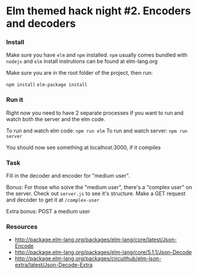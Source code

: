 # Elm themed hack night #2. Encoders and decoders



### Install

Make sure you have `elm` and `npm` installed. `npm` usually comes bundled with `nodejs` and `elm` install instrutions can be found at elm-lang.org

Make sure you are in the root folder of the project, then run:

`npm install`
`elm-package install`


### Run it

Right now you need to have 2 separate processes if you want to run and watch both the server and the elm code.

To run and watch elm code: `npm run elm`
To run and watch server: `npm run server`

You should now see something at localhost:3000, if it compiles


### Task

Fill in the decoder and encoder for "medium user".

Bonus: For those who solve the "medium user", there's a "complex user" on the server. Check out `server.js` to see it's structure. Make a GET request and decoder to get it at `/complex-user`

Extra bonus: POST a medium user


### Resources

- http://package.elm-lang.org/packages/elm-lang/core/latest/Json-Encode
- http://package.elm-lang.org/packages/elm-lang/core/5.1.1/Json-Decode
- http://package.elm-lang.org/packages/circuithub/elm-json-extra/latest/Json-Decode-Extra
